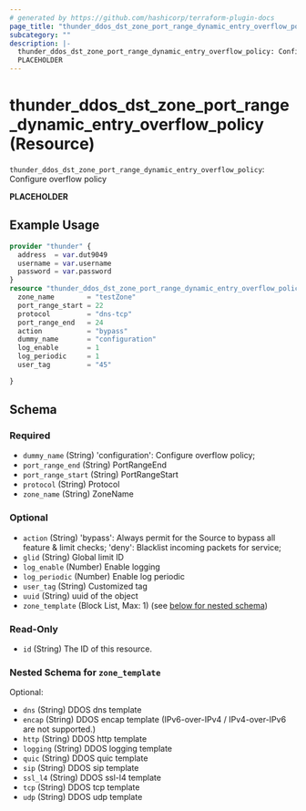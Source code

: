 ```yaml
---
# generated by https://github.com/hashicorp/terraform-plugin-docs
page_title: "thunder_ddos_dst_zone_port_range_dynamic_entry_overflow_policy Resource - terraform-provider-thunder"
subcategory: ""
description: |-
  thunder_ddos_dst_zone_port_range_dynamic_entry_overflow_policy: Configure overflow policy
  PLACEHOLDER
---
```


# thunder_ddos_dst_zone_port_range_dynamic_entry_overflow_policy (Resource)

`thunder_ddos_dst_zone_port_range_dynamic_entry_overflow_policy`: Configure overflow policy

__PLACEHOLDER__

## Example Usage

```terraform
provider "thunder" {
  address  = var.dut9049
  username = var.username
  password = var.password
}
resource "thunder_ddos_dst_zone_port_range_dynamic_entry_overflow_policy" "thunder_ddos_dst_zone_port_range_dynamic_entry_overflow_policy" {
  zone_name        = "testZone"
  port_range_start = 22
  protocol         = "dns-tcp"
  port_range_end   = 24
  action           = "bypass"
  dummy_name       = "configuration"
  log_enable       = 1
  log_periodic     = 1
  user_tag         = "45"

}
```

<!-- schema generated by tfplugindocs -->
## Schema

### Required

- `dummy_name` (String) 'configuration': Configure overflow policy;
- `port_range_end` (String) PortRangeEnd
- `port_range_start` (String) PortRangeStart
- `protocol` (String) Protocol
- `zone_name` (String) ZoneName

### Optional

- `action` (String) 'bypass': Always permit for the Source to bypass all feature & limit checks; 'deny': Blacklist incoming packets for service;
- `glid` (String) Global limit ID
- `log_enable` (Number) Enable logging
- `log_periodic` (Number) Enable log periodic
- `user_tag` (String) Customized tag
- `uuid` (String) uuid of the object
- `zone_template` (Block List, Max: 1) (see [below for nested schema](#nestedblock--zone_template))

### Read-Only

- `id` (String) The ID of this resource.

<a id="nestedblock--zone_template"></a>
### Nested Schema for `zone_template`

Optional:

- `dns` (String) DDOS dns template
- `encap` (String) DDOS encap template (IPv6-over-IPv4 / IPv4-over-IPv6 are not supported.)
- `http` (String) DDOS http template
- `logging` (String) DDOS logging template
- `quic` (String) DDOS quic template
- `sip` (String) DDOS sip template
- `ssl_l4` (String) DDOS ssl-l4 template
- `tcp` (String) DDOS tcp template
- `udp` (String) DDOS udp template


